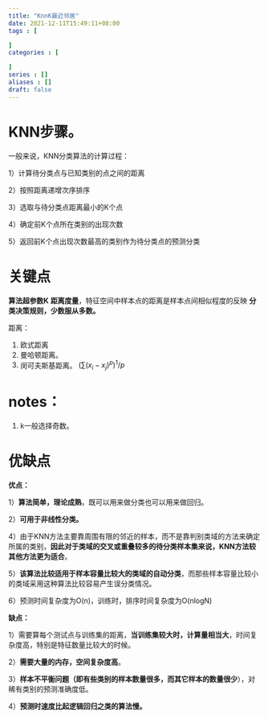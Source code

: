 ```yaml
---
title: "KnnK最近邻居"
date: 2021-12-11T15:49:11+08:00
tags : [

]
categories : [

]
series : []
aliases : []
draft: false
---
```



# KNN步骤。

一般来说，KNN分类算法的计算过程：

1）计算待分类点与已知类别的点之间的距离

2）按照距离递增次序排序

3）选取与待分类点距离最小的K个点

4）确定前K个点所在类别的出现次数

5）返回前K个点出现次数最高的类别作为待分类点的预测分类

# 关键点
**算法超参数K**
**距离度量**，特征空间中样本点的距离是样本点间相似程度的反映
**分类决策规则，少数服从多数。**

距离：
1. 欧式距离
2. 曼哈顿距离。
3. 闵可夫斯基距离。 $(\sum(x_i-x_j) ^p) ^1/p$

# notes：
1. k一般选择奇数。

# 优缺点
**优点：**

1）**算法简单，理论成熟**，既可以用来做分类也可以用来做回归。

2）**可用于非线性分类。**

4）由于KNN方法主要靠周围有限的邻近的样本，而不是靠判别类域的方法来确定所属的类别，**因此对于类域的交叉或重叠较多的待分类样本集来说，KNN方法较其他方法更为适合**。

5）**该算法比较适用于样本容量比较大的类域的自动分类**，而那些样本容量比较小的类域采用这种算法比较容易产生误分类情况。

6）预测时间复杂度为O(n)，训练时，排序时间复杂度为O(nlogN)

**缺点：**

1）需要算每个测试点与训练集的距离，**当训练集较大时，计算量相当大**，时间复杂度高，特别是特征数量比较大的时候。

2）**需要大量的内存，空间复杂度高**。

3）**样本不平衡问题（即有些类别的样本数量很多，而其它样本的数量很少**），对稀有类别的预测准确度低。

4）**预测时速度比起逻辑回归之类的算法慢。**

